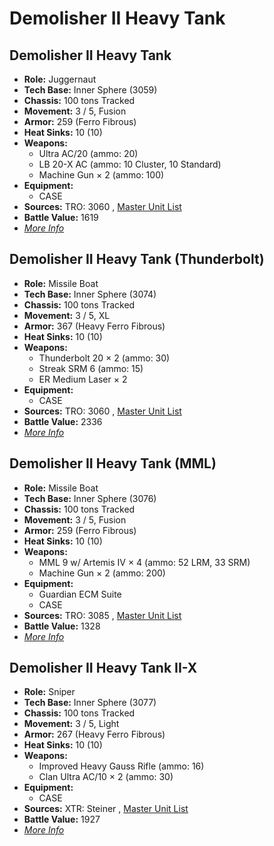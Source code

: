 # Demolisher II Heavy Tank 

## Demolisher II Heavy Tank 

- **Role:** Juggernaut 
- **Tech Base:** Inner Sphere (3059) 
- **Chassis:** 100 tons Tracked 
- **Movement:** 3 / 5, Fusion 
- **Armor:** 259 (Ferro Fibrous) 
- **Heat Sinks:** 10 (10) 
- **Weapons:** 
  - Ultra AC/20 (ammo: 20) 
  - LB 20-X AC (ammo: 10 Cluster, 10 Standard) 
  - Machine Gun × 2 (ammo: 100) 
- **Equipment:** 
  - CASE 
- **Sources:** TRO: 3060 , [Master Unit List](http://masterunitlist.info/Unit/Details/866) 
- **Battle Value:** 1619 
- [*More Info*](demolisher_ii_heavy_tank/demolisher_ii_heavy_tank.md) 

## Demolisher II Heavy Tank (Thunderbolt) 

- **Role:** Missile Boat 
- **Tech Base:** Inner Sphere (3074) 
- **Chassis:** 100 tons Tracked 
- **Movement:** 3 / 5, XL 
- **Armor:** 367 (Heavy Ferro Fibrous) 
- **Heat Sinks:** 10 (10) 
- **Weapons:** 
  - Thunderbolt 20 × 2 (ammo: 30) 
  - Streak SRM 6 (ammo: 15) 
  - ER Medium Laser × 2 
- **Equipment:** 
  - CASE 
- **Sources:** TRO: 3060 , [Master Unit List](http://masterunitlist.info/Unit/Details/867) 
- **Battle Value:** 2336 
- [*More Info*](demolisher_ii_heavy_tank/demolisher_ii_heavy_tank_thunderbolt.md) 

## Demolisher II Heavy Tank (MML) 

- **Role:** Missile Boat 
- **Tech Base:** Inner Sphere (3076) 
- **Chassis:** 100 tons Tracked 
- **Movement:** 3 / 5, Fusion 
- **Armor:** 259 (Ferro Fibrous) 
- **Heat Sinks:** 10 (10) 
- **Weapons:** 
  - MML 9 w/ Artemis IV × 4 (ammo: 52 LRM, 33 SRM) 
  - Machine Gun × 2 (ammo: 200) 
- **Equipment:** 
  - Guardian ECM Suite 
  - CASE 
- **Sources:** TRO: 3085 , [Master Unit List](http://masterunitlist.info/Unit/Details/865) 
- **Battle Value:** 1328 
- [*More Info*](demolisher_ii_heavy_tank/demolisher_ii_heavy_tank_mml.md) 

## Demolisher II Heavy Tank II-X 

- **Role:** Sniper 
- **Tech Base:** Inner Sphere (3077) 
- **Chassis:** 100 tons Tracked 
- **Movement:** 3 / 5, Light 
- **Armor:** 267 (Heavy Ferro Fibrous) 
- **Heat Sinks:** 10 (10) 
- **Weapons:** 
  - Improved Heavy Gauss Rifle (ammo: 16) 
  - Clan Ultra AC/10 × 2 (ammo: 30) 
- **Equipment:** 
  - CASE 
- **Sources:** XTR: Steiner , [Master Unit List](http://masterunitlist.info/Unit/Details/4069) 
- **Battle Value:** 1927 
- [*More Info*](demolisher_ii_heavy_tank/demolisher_ii_heavy_tank_ii-x.md) 

